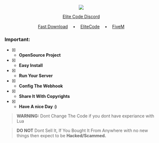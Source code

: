 <p align="center">
<img src="https://img.shields.io/github/languages/top/elitecodestudio/elite-cdn?color=add8e6&label-style=flat-square" </a>
</p>

<p align="center">
<a href="https://discord.gg/ZGH3ubzWHw">Elite Code Discord</a>

</p>
<p align="center">
<a href="https://github.com/elitecodestudio/EliteCode-AntiXSS/archive/refs/heads/main.zip">Fast Download</a> ㅤ•ㅤ
<a href="https://discord.gg/ZGH3ubzWHw">EliteCode</a> ㅤ•ㅤ
<a href="https://fivem.net/">FiveM</a>
</p>

### Important:
- [x] - **OpenSource Project**

- [x] - **Easy Install**
- [x] - **Run Your Server**
- [x] - **Config The Webhook**

- [x] - **Share It With Copyrights**
- [x] - **Have A nice Day :)**

> **WARNING:** Dont Change The Code if you dont have experiance with Lua 

> **DO NOT** Dont Sell It, If You Bought It From Anywhere with no new things then expect to be **Hacked/Scammed.**
